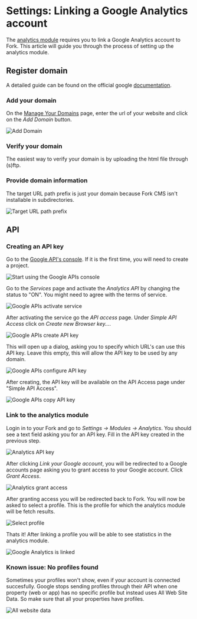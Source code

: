 # Settings: Linking a Google Analytics account

The [analytics module](http://www.fork-cms.com/extensions/detail/analytics) requires you to link a Google Analytics account to Fork. This article will guide you through the process of setting up the analytics module.

## Register domain

A detailed guide can be found on the official google [documentation](https://developers.google.com/accounts/docs/RegistrationForWebAppsAuto).

### Add your domain

On the [Manage Your Domains](https://accounts.google.com/ManageDomains) page, enter the url of your website and click on the *Add Domain* button.

![Add Domain](assets/settings_analytics_add_domain.png)

### Verify your domain

The easiest way to verify your domain is by uploading the html file through (s)ftp.

### Provide domain information

The target URL path prefix is just your domain because Fork CMS isn't installable in subdirectories.

![Target URL path prefix](assets/settings_analytics_urlpathprefix.png)

## API

### Creating an API key

Go to the [Google API's console](https://code.google.com/apis/console/). If it is the first time, you will need to create a project.

![Start using the Google APIs console](assets/settings_analytics_create_project.png)

Go to the *Services* page and activate the *Analytics API* by changing the status to "ON". You might need to agree with the terms of service.

![Google APIs activate service](assets/settings_analytics_activate_service.png)

After activating the service go the *API access* page. Under *Simple API Access* click on *Create new Browser key…*.

![Google APIs create API key](assets/settings_analytics_create_key.png)

This will open up a dialog, asking you to specify which URL's can use this API key. Leave this empty, this will allow the API key to be used by any domain.

![Google APIs configure API key](assets/settings_analytics_configure_api.png)

After creating, the API key will be available on the API Access page under "Simple API Access".

![Google APIs copy API key](assets/settings_analytics_key.png)

### Link to the analytics module

Login in to your Fork and go to *Settings -> Modules -> Analytics*. You should see a text field asking you for an API key. Fill in the API key created in the previous step.

![Analytics API key](assets/settings_analytics_api_key.png)

After clicking *Link your Google account*, you will be redirected to a Google accounts page asking you to grant access to your Google account. Click *Grant Access*.

![Analytics grant access](assets/settings_analytics_grant_access.png)

After granting access you will be redirected back to Fork. You will now be asked to select a profile. This is the profile for which the analytics module will be fetch results.

![Select profile](assets/settings_analytics_link_profile.png)

Thats it! After linking a profile you will be able to see statistics in the analytics module.

![Google Analytics is linked](assets/settings_analytics_profile_linked.png)

### Known issue: No profiles found

Sometimes your profiles won't show, even if your account is connected succesfully. Google stops sending profiles through their API when one property (web or app) has no specific profile but instead uses All Web Site Data. So make sure that all your properties have profiles.

![All website data](assets/settings_analytics_allwebsitedata.png)